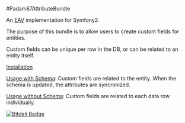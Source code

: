 #Padam87AttributeBundle

An [EAV](http://en.wikipedia.org/wiki/Entity%E2%80%93attribute%E2%80%93value_model) implementation for Symfony2.

The purpose of this bundle is to allow users to create custom fields for entities.

Custom fields can be unique per row in the DB, or can be related to an entity itself.

[Installation](https://github.com/Padam87/AttributeBundle/blob/master/Resources/doc/installation.md)

[Usage with Schema](https://github.com/Padam87/AttributeBundle/blob/master/Resources/doc/usage_with_schema.md):
Custom fields are related to the entity. When the schema is updated, the attributes are syncronized.

[Usage without Schema](https://github.com/Padam87/AttributeBundle/blob/master/Resources/doc/usage_without_schema.md):
Custom fields are related to each data row individually.

[![Bitdeli Badge](https://d2weczhvl823v0.cloudfront.net/Padam87/attributebundle/trend.png)](https://bitdeli.com/free "Bitdeli Badge")

